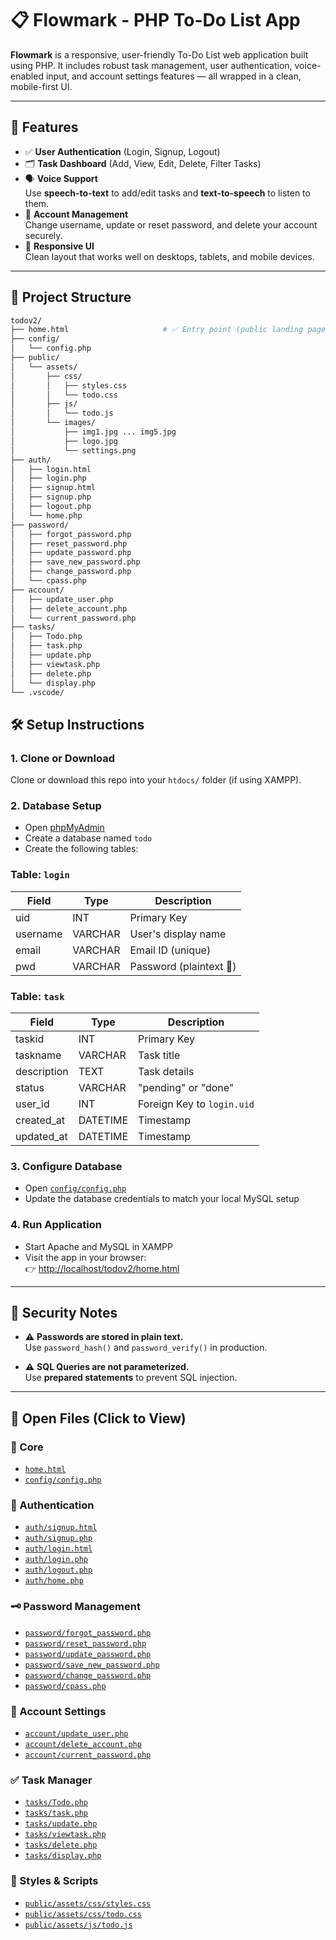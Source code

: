 # 📋 Flowmark - PHP To-Do List App

**Flowmark** is a responsive, user-friendly To-Do List web application built using PHP. It includes robust task management, user authentication, voice-enabled input, and account settings features — all wrapped in a clean, mobile-first UI.

---

## 🚀 Features

- ✅ **User Authentication** (Login, Signup, Logout)
- 🗂️ **Task Dashboard** (Add, View, Edit, Delete, Filter Tasks)
- 🗣️ **Voice Support**  
  Use **speech-to-text** to add/edit tasks and **text-to-speech** to listen to them.
- 🔐 **Account Management**  
  Change username, update or reset password, and delete your account securely.
- 📱 **Responsive UI**  
  Clean layout that works well on desktops, tablets, and mobile devices.

---

## 📁 Project Structure

```bash
todov2/
├── home.html                     # ✅ Entry point (public landing page)
├── config/
│   └── config.php
├── public/
│   └── assets/
│       ├── css/
│       │   ├── styles.css
│       │   └── todo.css
│       ├── js/
│       │   └── todo.js
│       └── images/
│           ├── img1.jpg ... img5.jpg
│           ├── logo.jpg
│           └── settings.png
├── auth/
│   ├── login.html
│   ├── login.php
│   ├── signup.html
│   ├── signup.php
│   ├── logout.php
│   └── home.php
├── password/
│   ├── forgot_password.php
│   ├── reset_password.php
│   ├── update_password.php
│   ├── save_new_password.php
│   ├── change_password.php
│   └── cpass.php
├── account/
│   ├── update_user.php
│   ├── delete_account.php
│   └── current_password.php
├── tasks/
│   ├── Todo.php
│   ├── task.php
│   ├── update.php
│   ├── viewtask.php
│   ├── delete.php
│   └── display.php
└── .vscode/
```
## 🛠️ Setup Instructions

### 1. Clone or Download
Clone or download this repo into your `htdocs/` folder (if using XAMPP).

### 2. Database Setup
- Open [phpMyAdmin](http://localhost/phpmyadmin)
- Create a database named `todo`
- Create the following tables:

### Table: `login`

| Field     | Type    | Description          |
|-----------|---------|----------------------|
| uid       | INT     | Primary Key          |
| username  | VARCHAR | User's display name  |
| email     | VARCHAR | Email ID (unique)    |
| pwd       | VARCHAR | Password (plaintext 🔴) |

### Table: `task`

| Field        | Type     | Description                  |
|--------------|----------|------------------------------|
| taskid       | INT      | Primary Key                  |
| taskname     | VARCHAR  | Task title                   |
| description  | TEXT     | Task details                 |
| status       | VARCHAR  | "pending" or "done"          |
| user_id      | INT      | Foreign Key to `login.uid`   |
| created_at   | DATETIME | Timestamp                    |
| updated_at   | DATETIME | Timestamp                    |

### 3. Configure Database
- Open [`config/config.php`](config/config.php)
- Update the database credentials to match your local MySQL setup

### 4. Run Application
- Start Apache and MySQL in XAMPP
- Visit the app in your browser:  
  👉 [http://localhost/todov2/home.html](http://localhost/todov2/home.html)

---

## 🔐 Security Notes

- ⚠️ **Passwords are stored in plain text.**  
  Use `password_hash()` and `password_verify()` in production.

- ⚠️ **SQL Queries are not parameterized.**  
  Use **prepared statements** to prevent SQL injection.

---

## 📂 Open Files (Click to View)

### 🔧 Core
- [`home.html`](home.html)
- [`config/config.php`](config/config.php)

### 🔐 Authentication
- [`auth/signup.html`](auth/signup.html)
- [`auth/signup.php`](auth/signup.php)
- [`auth/login.html`](auth/login.html)
- [`auth/login.php`](auth/login.php)
- [`auth/logout.php`](auth/logout.php)
- [`auth/home.php`](auth/home.php)

### 🗝️ Password Management
- [`password/forgot_password.php`](password/forgot_password.php)
- [`password/reset_password.php`](password/reset_password.php)
- [`password/update_password.php`](password/update_password.php)
- [`password/save_new_password.php`](password/save_new_password.php)
- [`password/change_password.php`](password/change_password.php)
- [`password/cpass.php`](password/cpass.php)

### 👤 Account Settings
- [`account/update_user.php`](account/update_user.php)
- [`account/delete_account.php`](account/delete_account.php)
- [`account/current_password.php`](account/current_password.php)

### ✅ Task Manager
- [`tasks/Todo.php`](tasks/Todo.php)
- [`tasks/task.php`](tasks/task.php)
- [`tasks/update.php`](tasks/update.php)
- [`tasks/viewtask.php`](tasks/viewtask.php)
- [`tasks/delete.php`](tasks/delete.php)
- [`tasks/display.php`](tasks/display.php)

### 🎨 Styles & Scripts
- [`public/assets/css/styles.css`](public/assets/css/styles.css)
- [`public/assets/css/todo.css`](public/assets/css/todo.css)
- [`public/assets/js/todo.js`](public/assets/js/todo.js)
